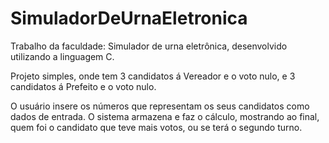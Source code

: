 # SimuladorDeUrnaEletronica
Trabalho da faculdade:
Simulador de urna eletrônica, desenvolvido utilizando a linguagem C.

Projeto simples, onde tem 3 candidatos á Vereador e o voto nulo, e 3 candidatos á Prefeito e o voto nulo.

O usuário insere os números que representam os seus candidatos como dados de entrada.
O sistema armazena e faz o cálculo, mostrando ao final, quem foi o candidato que teve mais votos,
ou se terá o segundo turno.
